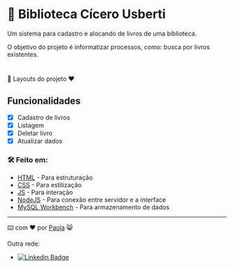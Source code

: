 # 📖 Biblioteca Cícero Usberti

Um sistema para cadastro e alocando de livros de uma biblioteca.

O objetivo do projeto é informatizar processos, como: busca por livros existentes.

#

🎨 Layouts do projeto ♥


## Funcionalidades

- [x] Cadastro de livros
- [x] Listagem
- [x] Deletar livro
- [x] Atualizar dados

### 🛠️ Feito em:

* [HTML](https://developer.mozilla.org/pt-BR/docs/Web/HTML) - Para estruturação
* [CSS](https://developer.mozilla.org/pt-BR/docs/Web/CSS) - Para estilização
* [JS](https://developer.mozilla.org/pt-BR/docs/Web/JavaScript) - Para interação
* [NodeJS](https://nodejs.org/en/) - Para conexão entre servidor e a interface
* [MySQL Workbench](https://dev.mysql.com/doc/) - Para armazenamento de dados

---
⌨️ com ❤️ por [Paola](https://gist.github.com/paolaguedes) 😸

Outra rede:

- [![Linkedin Badge](https://img.shields.io/badge/-PaolaGuedes-blue?style=flat-square&logo=Linkedin&logoColor=white&link=https://www.linkedin.com/in/paola-guedes-84885b186/)](https://www.linkedin.com/in/paola-guedes-84885b186/) 
